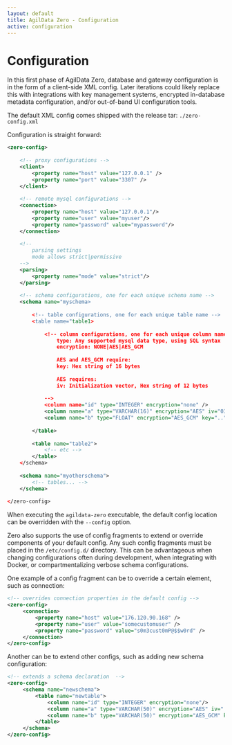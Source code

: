 ```yaml
---
layout: default
title: AgilData Zero - Configuration
active: configuration
---
```


# Configuration

In this first phase of AgilData Zero, database and gateway configuration is in the form of a client-side XML config. Later iterations could likely
replace this with integrations with key management systems, encrypted in-database metadata configuration, and/or out-of-band UI configuration tools.

The default XML config comes shipped with the release tar: `./zero-config.xml`

Configuration is straight forward: 

```xml
<zero-config>
    
    <!-- proxy configurations -->
    <client>
        <property name="host" value="127.0.0.1" />
        <property name="port" value="3307" />
    </client>
    
    <!-- remote mysql configurations -->
    <connection>
        <property name="host" value="127.0.0.1"/>
        <property name="user" value="myuser"/>
        <property name="password" value="mypassword"/>
    </connection>
    
    <!-- 
        parsing settings 
        mode allows strict|permissive
    -->
    <parsing>
        <property name="mode" value="strict"/>
    </parsing>
    
    <!-- schema configurations, one for each unique schema name -->
    <schema name="myschema>
    
        <!-- table configurations, one for each unique table name -->
        <table name="table1>
        
            <!-- column configurations, one for each unique column name
                type: Any supported mysql data type, using SQL syntax
                encryption: NONE|AES|AES_GCM
                
                AES and AES_GCM require:
                key: Hex string of 16 bytes
                
                AES requires:
                iv: Initialization vector, Hex string of 12 bytes
                
            -->
            <column name="id" type="INTEGER" encryption="none" />
            <column name="a" type="VARCHAR(16)" encryption="AES" iv="03F72E7479F3E34752E4DD91" key="44E6884D78AA18FA690917F84145AA4415FC3CD560915C7AE346673B1FDA5985"/>
            <column name="b" type="FLOAT" encryption="AES_GCM" key=".." />
           
        </table>
        
        <table name="table2">
            <!-- etc -->
        </table>
    </schema>
    
    <schema name="myotherschema">
        <!-- tables... -->
    </schema>
    
</zero-config>
```

When executing the `agildata-zero` executable, the default config location can be overridden with the `--config` option.

Zero also supports the use of config fragments to extend or override components of your default config. Any such config fragments must be placed in the `/etc/config.d/` directory.
This can be advantageous when changing configurations often during development, when integrating with Docker, or compartmentalizing verbose schema configurations.
 
One example of a config fragment can be to override a certain element, such as connection:
 
```xml
<!-- overrides connection properties in the default config -->
<zero-config>
     <connection>
         <property name="host" value="176.120.90.168" />
         <property name="user" value="somecustomuser" />
         <property name="password" value="s0m3cust0mP@$$w0rd" />
     </connection>
</zero-config>
```
 
Another can be to extend other configs, such as adding new schema configuration:
 
```xml
<!-- extends a schema declaration  -->
<zero-config>
     <schema name="newschema">
         <table name="newtable">
             <column name="id" type="INTEGER" encryption="none"/>
             <column name="a" type="VARCHAR(50)" encryption="AES" iv="..." key="..."/>
             <column name="b" type="VARCHAR(50)" encryption="AES_GCM" key="..."/>
         </table>
     </schema>
</zero-config>
```
